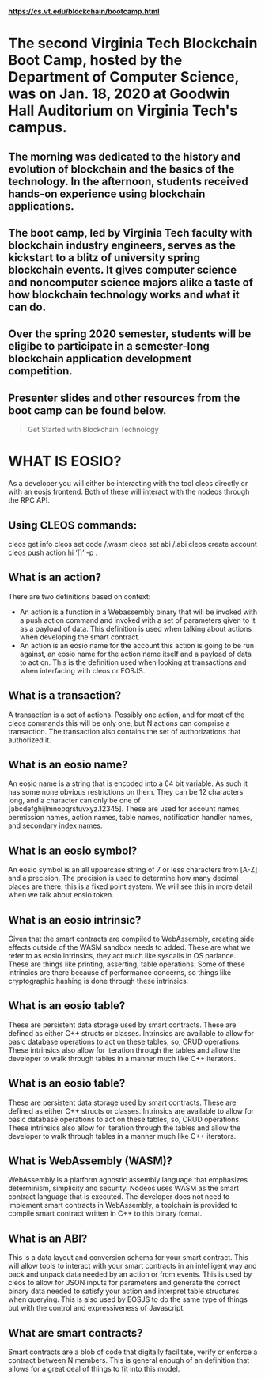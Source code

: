 
**https://cs.vt.edu/blockchain/bootcamp.html**

# The second Virginia Tech Blockchain Boot Camp, hosted by the Department of Computer Science,  was on Jan. 18, 2020 at Goodwin Hall Auditorium on Virginia Tech's campus. 

## The morning was dedicated to the history and evolution of blockchain and the basics of the technology. In the afternoon, students received hands-on experience using blockchain applications.

## The boot camp, led by Virginia Tech faculty with blockchain industry engineers, serves as the kickstart to a blitz of university spring blockchain events. It gives computer science and noncomputer science majors alike a taste of how blockchain technology works and what it can do. 

## Over the spring 2020 semester, students will be eligibe to participate in a semester-long blockchain application development competition. 

## Presenter slides and other resources from the boot camp can be found below.

> Get Started with Blockchain Technology

# WHAT IS EOSIO?

As a developer you will either be interacting with the tool cleos directly or with an eosjs frontend. Both of these will interact with the nodeos through the RPC API. 

## Using CLEOS commands:

cleos get info
cleos set code <account> <path-to-contract>/<contract>.wasm 
cleos set abi <account> <path-to-abi>/<contract>.abi 
cleos create account <creator> <account name> <public key>
cleos push action <account> hi ‘[]’ -p <account>.

## What is an action?
There are two definitions based on context:
* An action is a function in a Webassembly binary that will be invoked with a push action command and invoked with a set of parameters given to it as a payload of data. This definition is used when talking about actions when developing the smart contract.
* An action is an eosio name for the account this action is going to be run against, an eosio name for the action name itself and a payload of data to act on. This is the definition used when looking at transactions and when interfacing with cleos or EOSJS.

## What is a transaction?
A transaction is a set of actions. Possibly one action, and for most of the
cleos commands this will be only one, but N actions can comprise a
transaction.  The transaction also contains the set of authorizations that
authorized it.

## What is an eosio name?
An eosio name is a string that is encoded into a 64 bit variable.  As such it
has some none obvious restrictions on them.  They can be 12 characters long,
and a character can only be one of [abcdefghijlmnopqrstuvxyz.12345]. These are
used for account names, permission names, action names, table names,
notification handler names, and secondary index names.

## What is an eosio symbol?
An eosio symbol is an all uppercase string of 7 or less characters from [A-Z]
and a precision.
The precision is used to determine how many decimal places are there, this is
a fixed point system.
We will see this in more detail when we talk about eosio.token.

## What is an eosio intrinsic?
Given that the smart contracts are compiled to WebAssembly, creating side
effects outside of the WASM sandbox needs to added.  These are what we refer
to as eosio intrinsics, they act much like syscalls in OS parlance.  These are
things like printing, asserting, table operations.  Some of these intrinsics
are there because of performance concerns, so things like cryptographic
hashing is done through these intrinsics.

## What is an eosio table?
These are persistent data storage used by smart contracts.  These are defined
as either C++ structs or classes.  Intrinsics are available to allow for basic
database operations to act on these tables, so, CRUD operations. These
intrinsics also allow for iteration through the tables and allow the developer
to walk through tables in a manner much like C++ iterators.

## What is an eosio table?
These are persistent data storage used by smart contracts.  These are defined
as either C++ structs or classes.  Intrinsics are available to allow for basic
database operations to act on these tables, so, CRUD operations. These
intrinsics also allow for iteration through the tables and allow the developer
to walk through tables in a manner much like C++ iterators.


## What is WebAssembly (WASM)?
WebAssembly is a platform agnostic assembly language that emphasizes determinism, simplicity and security. 
Nodeos uses WASM as the smart contract language that is executed. 
The developer does not need to implement smart contracts in WebAssembly, a toolchain is provided to compile smart contract written in C++ to this binary format.

## What is an ABI?
This is a data layout and conversion schema for your smart contract. This will
allow tools to interact with your smart contracts in an intelligent way and
pack and unpack data needed by an action or from events.
This is used by cleos to allow for JSON inputs for parameters and generate the
correct binary data needed to satisfy your action and interpret table
structures when querying.  This is also used by EOSJS to do the same type of
things but with the control and expressiveness of Javascript.

## What are smart contracts?
Smart contracts are a blob of code that digitally
facilitate, verify or enforce a contract between N members.
This is general enough of an definition that allows for a
great deal of things to fit into this model.

